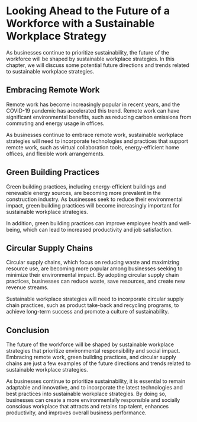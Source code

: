 Looking Ahead to the Future of a Workforce with a Sustainable Workplace Strategy
==============================================================================================================

As businesses continue to prioritize sustainability, the future of the workforce will be shaped by sustainable workplace strategies. In this chapter, we will discuss some potential future directions and trends related to sustainable workplace strategies.

Embracing Remote Work
---------------------

Remote work has become increasingly popular in recent years, and the COVID-19 pandemic has accelerated this trend. Remote work can have significant environmental benefits, such as reducing carbon emissions from commuting and energy usage in offices.

As businesses continue to embrace remote work, sustainable workplace strategies will need to incorporate technologies and practices that support remote work, such as virtual collaboration tools, energy-efficient home offices, and flexible work arrangements.

Green Building Practices
------------------------

Green building practices, including energy-efficient buildings and renewable energy sources, are becoming more prevalent in the construction industry. As businesses seek to reduce their environmental impact, green building practices will become increasingly important for sustainable workplace strategies.

In addition, green building practices can improve employee health and well-being, which can lead to increased productivity and job satisfaction.

Circular Supply Chains
----------------------

Circular supply chains, which focus on reducing waste and maximizing resource use, are becoming more popular among businesses seeking to minimize their environmental impact. By adopting circular supply chain practices, businesses can reduce waste, save resources, and create new revenue streams.

Sustainable workplace strategies will need to incorporate circular supply chain practices, such as product take-back and recycling programs, to achieve long-term success and promote a culture of sustainability.

Conclusion
----------

The future of the workforce will be shaped by sustainable workplace strategies that prioritize environmental responsibility and social impact. Embracing remote work, green building practices, and circular supply chains are just a few examples of the future directions and trends related to sustainable workplace strategies.

As businesses continue to prioritize sustainability, it is essential to remain adaptable and innovative, and to incorporate the latest technologies and best practices into sustainable workplace strategies. By doing so, businesses can create a more environmentally responsible and socially conscious workplace that attracts and retains top talent, enhances productivity, and improves overall business performance.
